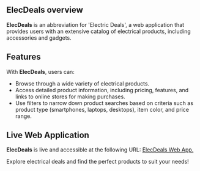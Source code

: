 ## ElecDeals overview

__ElecDeals__ is an abbreviation for 'Electric Deals', a web application that provides users with an extensive catalog of electrical products, including accessories and gadgets.

## Features
With __ElecDeals__, users can:

 - Browse through a wide variety of electrical products.
 - Access detailed product information, including pricing, features, and links to online stores for making purchases.
 - Use filters to narrow down product searches based on criteria such as product type (smartphones, laptops, desktops), item color, and price range.

## Live Web Application
__ElecDeals__ is live and accessible at the following URL: [ElecDeals Web App.](elecdeals.pythonanywhere.com)

Explore electrical deals and find the perfect products to suit your needs!